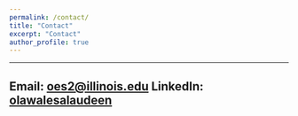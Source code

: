```yaml
---
permalink: /contact/
title: "Contact"
excerpt: "Contact"
author_profile: true
---
```



---

<span class="icon"> <i class="fas fa-envelope"></i> </span> Email: <a href="mailto:oes2@illinois.edu">oes2@illinois.edu</a>
<span class="icon"> <i class="fab fa-linkedin"></i> </span> LinkedIn: <a href="https://www.linkedin.com/in/olawalesalaudeen/" target="_blank">olawalesalaudeen</a>
---
